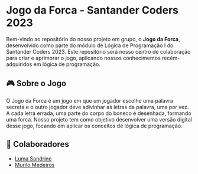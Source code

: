 # Jogo da Forca - Santander Coders 2023

Bem-vindo ao repositório do nosso projeto em grupo, o **Jogo da Forca**, desenvolvido como parte do módulo de Lógica de Programação I do Santander Coders 2023. Este repositório será nosso centro de colaboração para criar e aprimorar o jogo, aplicando nossos conhecimentos recém-adquiridos em lógica de programação.

## 🎮 Sobre o Jogo

O Jogo da Forca é um jogo em que um jogador escolhe uma palavra secreta e o outro jogador deve adivinhar as letras da palavra, uma por vez. A cada letra errada, uma parte do corpo do boneco é desenhada, formando uma forca. Nosso projeto tem como objetivo desenvolver uma versão digital desse jogo, focando em aplicar os conceitos de lógica de programação.

## 🤝 Colaboradores

- [Luma Sandrine](https://github.com/lumaalmeida123)
- [Murilo Medeiros](https://github.com/murilomdrs)